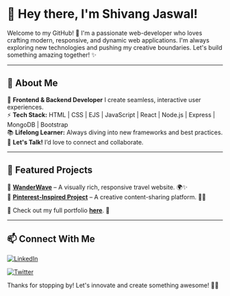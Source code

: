 # 👋 Hey there, I'm Shivang Jaswal!

Welcome to my GitHub! 🚀 I'm a passionate web-developer who loves crafting modern, responsive, and dynamic web applications. I'm always exploring new technologies and pushing my creative boundaries. Let's build something amazing together! ✨

---

## 🚀 About Me
🎨 **Frontend & Backend Developer** I create seamless, interactive user experiences.  
⚡ **Tech Stack:** HTML | CSS | EJS | JavaScript | React | Node.js | Express | MongoDB | Bootstrap  
📚 **Lifelong Learner:** Always diving into new frameworks and best practices.  
💬 **Let's Talk!** I’d love to connect and collaborate.  

---

## 📌 Featured Projects
🔹 **[WanderWave](https://github.com/yourusername/wanderwave)** – A visually rich, responsive travel website. 🌍✨  
🔹 **[Pinterest-Inspired Project](https://github.com/yourusername/pinterest-clone)** – A creative content-sharing platform. 🎨📌  

📍 Check out my full portfolio **[here](https://yourportfolio.com)**. 🚀

---

## 📫 Connect With Me
[![LinkedIn](https://img.shields.io/badge/LinkedIn-Profile-blue?logo=linkedin)](https://linkedin.com/in/shivang-jaswal-b3bb2b346/)

[![Twitter](https://img.shields.io/badge/Twitter-Connect-blue?logo=twitter)](https://twitter.com/JaswalShivang)

Thanks for stopping by! Let's innovate and create something awesome! 🚀😃

